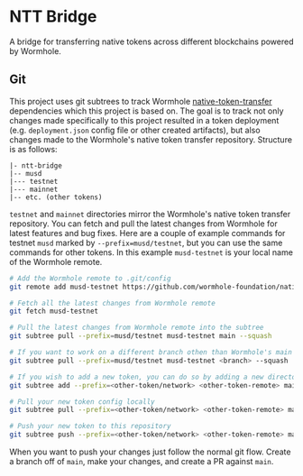 # NTT Bridge

A bridge for transferring native tokens across different blockchains powered by Wormhole.

## Git

This project uses git subtrees to track Wormhole [native-token-transfer](https://github.com/wormhole-foundation/native-token-transfer) dependencies which this project is based on. The goal is to track not only changes made specifically to this project resulted in a token deployment (e.g. `deployment.json` config file or other created artifacts), but also changes made to the Wormhole's native token transfer repository. Structure is as follows:

``` text
|- ntt-bridge
|-- musd
|--- testnet
|--- mainnet
|-- etc. (other tokens)
```

`testnet` and `mainnet` directories mirror the Wormhole's native token transfer repository. You can fetch and pull the latest changes from Wormhole for latest features and bug fixes. Here are a couple of example commands for testnet `musd` marked by `--prefix=musd/testnet`, but you can use the same commands for other tokens. In this example `musd-testnet` is your local name of the Wormhole remote.

```bash
# Add the Wormhole remote to .git/config
git remote add musd-testnet https://github.com/wormhole-foundation/native-token-transfers

# Fetch all the latest changes from Wormhole remote
git fetch musd-testnet 

# Pull the latest changes from Wormhole remote into the subtree
git subtree pull --prefix=musd/testnet musd-testnet main --squash

# If you want to work on a different branch othen than Wormhole's main branch
git subtree pull --prefix=musd/testnet musd-testnet <branch> --squash

# If you wish to add a new token, you can do so by adding a new directory in the root of the project
git subtree add --prefix=<other-token/network> <other-token-remote> main --squash

# Pull your new token config locally
git subtree pull --prefix=<other-token/network> <other-token-remote> main --squash

# Push your new token to this repository
git subtree push --prefix=<other-token/network> <other-token-remote> main
```

When you want to push your changes just follow the normal git flow. Create a branch off of `main`, make your changes, and create a PR against `main`.

